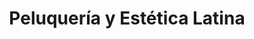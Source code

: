 ---
title: "Peluquería y Estética Latina"
url: /xirivella/peluqueria-y-estetica-latina/
shop: peluquería
---